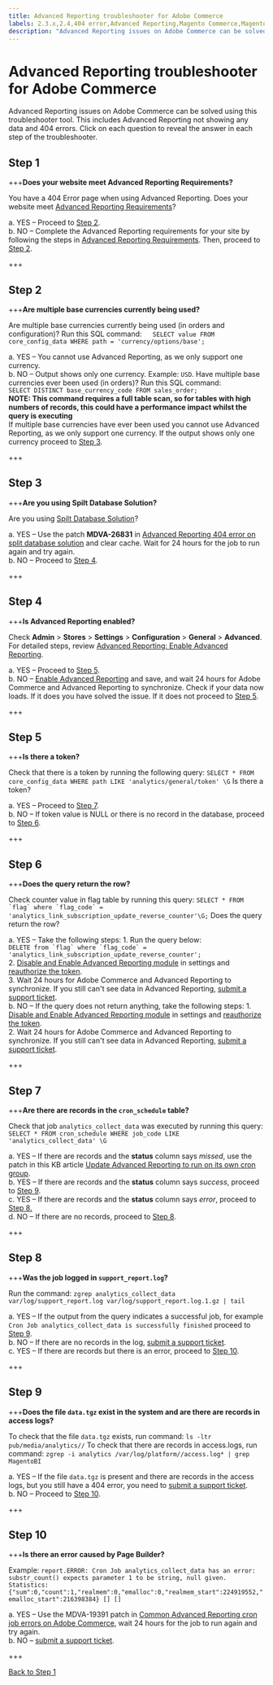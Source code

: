 ```yaml
---
title: Advanced Reporting troubleshooter for Adobe Commerce
labels: 2.3.x,2.4,404 error,Advanced Reporting,Magento Commerce,Magento Commerce Cloud,troubleshooting,Adobe Commerce,on-premises,cloud infrastructure
description: "Advanced Reporting issues on Adobe Commerce can be solved using this troubleshooter tool. This includes Advanced Reporting not showing any data and 404 errors. Click on each question to reveal the answer in each step of the troubleshooter."
---
```


# Advanced Reporting troubleshooter for Adobe Commerce

Advanced Reporting issues on Adobe Commerce can be solved using this troubleshooter tool. This includes Advanced Reporting not showing any data and 404 errors. Click on each question to reveal the answer in each step of the troubleshooter.

## Step 1

+++**Does your website meet Advanced Reporting Requirements?**

You have a 404 Error page when using Advanced Reporting. Does your website meet [Advanced Reporting Requirements](https://docs.magento.com/user-guide/reports/advanced-reporting.html#requirements)?

a. YES – Proceed to [Step 2](#step-2).  
b. NO – Complete the Advanced Reporting requirements for your site by following the steps in [Advanced Reporting Requirements](https://docs.magento.com/user-guide/reports/advanced-reporting.html#requirements). Then, proceed to [Step 2](#step-2).

+++

## Step 2

+++**Are multiple base currencies currently being used?**

Are multiple base currencies currently being used (in orders and configuration)? Run this SQL command:`   SELECT value FROM core_config_data WHERE path = 'currency/options/base';`

a. YES – You cannot use Advanced Reporting, as we only support one currency.  
b. NO – Output shows only one currency. Example: `USD`. Have multiple base currencies ever been used (in orders)? Run this SQL command:  
`SELECT DISTINCT base_currency_code FROM sales_order;`  
**NOTE: This command requires a full table scan, so for tables with high numbers of records, this could have a performance impact whilst the query is executing**  
If multiple base currencies have ever been used you cannot use Advanced Reporting, as we only support one currency. If the output shows only one currency proceed to [Step 3](#step-3).

+++

## Step 3

+++**Are you using Spilt Database Solution?**

Are you using [Spilt Database Solution](https://devdocs.magento.com/guides/v2.3/config-guide/multi-master/multi-master.html)?

a. YES – Use the patch **MDVA-26831** in [Advanced Reporting 404 error on split database solution](https://support.magento.com/hc/en-us/articles/360044725072-Advanced-Reporting-404-error-on-split-database-solution) and clear cache. Wait for 24 hours for the job to run again and try again.  
b. NO – Proceed to [Step 4](#step-4).

+++

## Step 4

+++**Is Advanced Reporting enabled?**

Check **Admin** > **Stores** > **Settings** > **Configuration** > **General** > **Advanced**. For detailed steps, review [Advanced Reporting: Enable Advanced Reporting](https://docs.magento.com/user-guide/reports/advanced-reporting.html#step-1-enable-advanced-reporting).

a. YES – Proceed to [Step 5](#step-5).  
b. NO – [Enable Advanced Reporting](https://docs.magento.com/user-guide/reports/advanced-reporting.html#step-1-enable-advanced-reporting) and save, and wait 24 hours for Adobe Commerce and Advanced Reporting to synchronize. Check if your data now loads. If it does you have solved the issue. If it does not proceed to [Step 5](#step-5).

+++

## Step 5

+++**Is there a token?**

Check that there is a token by running the following query: `SELECT * FROM core_config_data WHERE path LIKE 'analytics/general/token' \G` Is there a token?

a. YES – Proceed to [Step 7](#step-7).  
b. NO – If token value is NULL or there is no record in the database, proceed to [Step 6](#step-6).

+++

## Step 6

+++**Does the query return the row?**

Check counter value in flag table by running this query: ``SELECT * FROM `flag` where `flag_code` = 'analytics_link_subscription_update_reverse_counter'\G;`` Does the query return the row?

a. YES – Take the following steps: 1. Run the query below:  
``DELETE from `flag` where `flag_code` = 'analytics_link_subscription_update_reverse_counter';``  
2\. [Disable and Enable Advanced Reporting module](https://docs.magento.com/user-guide/reports/advanced-reporting.html#step-1-enable-advanced-reporting) in settings and [reauthorize the token](https://docs.magento.com/user-guide/reports/advanced-reporting.html#verify-that-the-integration-is-active).  
3\. Wait 24 hours for Adobe Commerce and Advanced Reporting to synchronize. If you still can't see data in Advanced Reporting, [submit a support ticket](https://support.magento.com/hc/en-us/articles/360019088251).  
b. NO – If the query does not return anything, take the following steps: 1. [Disable and Enable Advanced Reporting module](https://docs.magento.com/user-guide/reports/advanced-reporting.html#step-1-enable-advanced-reporting) in settings and [reauthorize the token](https://docs.magento.com/user-guide/reports/advanced-reporting.html#verify-that-the-integration-is-active).  
2\. Wait 24 hours for Adobe Commerce and Advanced Reporting to synchronize. If you still can't see data in Advanced Reporting, [submit a support ticket](https://support.magento.com/hc/en-us/articles/360019088251).

+++

## Step 7

+++**Are there are records in the `cron_schedule` table?**

Check that job `analytics_collect_data` was executed by running this query: `SELECT * FROM cron_schedule WHERE job_code LIKE 'analytics_collect_data' \G`

a. YES – If there are records and the **status** column says _missed_, use the patch in this KB article [Update Advanced Reporting to run on its own cron group](https://support.magento.com/hc/en-us/articles/360037681092).  
b. YES – If there are records and the **status** column says _success_, proceed to [Step 9](#step-9).  
c. YES – If there are records and the **status** column says _error_, proceed to [Step 8.](#step-8)  
d. NO – If there are no records, proceed to [Step 8](#step-8).

+++

## Step 8

+++**Was the job logged in `support_report.log`?**

Run the command: `zgrep analytics_collect_data var/log/support_report.log var/log/support_report.log.1.gz | tail`

a. YES – If the output from the query indicates a successful job, for example `Cron Job analytics_collect_data is successfully finished` proceed to [Step 9](#step-9).  
b. NO – If there are no records in the log, [submit a support ticket](https://support.magento.com/hc/en-us/articles/360019088251).  
c. YES – If there are records but there is an error, proceed to [Step 10](#step-10).

+++

## Step 9

+++**Does the file `data.tgz` exist in the system and are there are records in access logs?**

To check that the file `data.tgz` exists, run command: `ls -ltr pub/media/analytics//` To check that there are records in access.logs, run command: `zgrep -i analytics /var/log/platform//access.log* | grep MagentoBI`

a. YES – If the file `data.tgz` is present and there are records in the access logs, but you still have a 404 error, you need to [submit a support ticket](https://support.magento.com/hc/en-us/articles/360019088251).  
b. NO – Proceed to [Step 10](#step-10).

+++

## Step 10

+++**Is there an error caused by Page Builder?**

Example: `report.ERROR: Cron Job analytics_collect_data has an error: substr_count() expects parameter 1 to be string, null given. Statistics: {"sum":0,"count":1,"realmem":0,"emalloc":0,"realmem_start":224919552,"emalloc_start":216398384} [] []`

a. YES – Use the MDVA-19391 patch in [Common Advanced Reporting cron job errors on Adobe Commerce](https://support.magento.com/hc/en-us/articles/360044350992), wait 24 hours for the job to run again and try again.  
b. NO – [submit a support ticket](https://support.magento.com/hc/en-us/articles/360019088251).

+++

[Back to Step 1](#step-1) 
